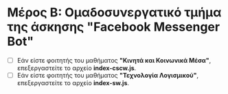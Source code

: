 # Μέρος Β: Ομαδοσυνεργατικό τμήμα της άσκησης "Facebook Messenger Bot"

- [ ] Εάν είστε φοιτητής του μαθήματος **"Κινητά και Κοινωνικά Μέσα"**, επεξεργαστείτε το αρχείο **index-cscw.js**.
- [ ] Εάν είστε φοιτητής του μαθήματος **"Τεχνολογία Λογισμικού"**, επεξεργαστείτε το αρχείο **index-sw.js**.
